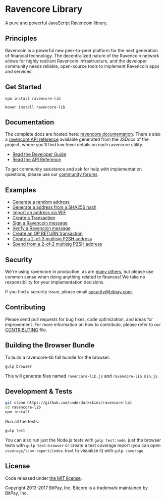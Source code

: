 Ravencore Library
=======

A pure and powerful JavaScript Ravencoin library.

## Principles

Ravencoin is a powerful new peer-to-peer platform for the next generation of financial technology. The decentralized nature of the Ravencoin network allows for highly resilient Ravencoin infrastructure, and the developer community needs reliable, open-source tools to implement Ravencoin apps and services.

## Get Started

```
npm install ravencore-lib
```

```
bower install ravencore-lib
```

## Documentation

The complete docs are hosted here: [ravencore documentation](http://bitcore.io/guide/). There's also a [ravencore API reference](http://bitcore.io/api/) available generated from the JSDocs of the project, where you'll find low-level details on each ravencore utility.

- [Read the Developer Guide](http://bitcore.io/guide/)
- [Read the API Reference](http://bitcore.io/api/)

To get community assistance and ask for help with implementation questions, please use our [community forums](https://forum.bitcore.io/).

## Examples

* [Generate a random address](https://github.com/underdarkskies/ravencore-lib/blob/master/docs/examples.md#generate-a-random-address)
* [Generate a address from a SHA256 hash](https://github.com/underdarkskies/ravencore-lib/blob/master/docs/examples.md#generate-a-address-from-a-sha256-hash)
* [Import an address via WIF](https://github.com/underdarkskies/ravencore-lib/blob/master/docs/examples.md#import-an-address-via-wif)
* [Create a Transaction](https://github.com/underdarkskies/ravencore-lib/blob/master/docs/examples.md#create-a-transaction)
* [Sign a Ravencoin message](https://github.com/underdarkskies/ravencore-lib/blob/master/docs/examples.md#sign-a-ravencoin-message)
* [Verify a Ravencoin message](https://github.com/underdarkskies/ravencore-lib/blob/master/docs/examples.md#verify-a-ravencoin-message)
* [Create an OP RETURN transaction](https://github.com/underdarkskies/ravencore-lib/blob/master/docs/examples.md#create-an-op-return-transaction)
* [Create a 2-of-3 multisig P2SH address](https://github.com/underdarkskies/ravencore-lib/blob/master/docs/examples.md#create-a-2-of-3-multisig-p2sh-address)
* [Spend from a 2-of-2 multisig P2SH address](https://github.com/underdarkskies/ravencore-lib/blob/master/docs/examples.md#spend-from-a-2-of-2-multisig-p2sh-address)


## Security

We're using ravencore in production, as are [many others](http://bitcore.io#projects), but please use common sense when doing anything related to finances! We take no responsibility for your implementation decisions.

If you find a security issue, please email security@bitpay.com.

## Contributing

Please send pull requests for bug fixes, code optimization, and ideas for improvement. For more information on how to contribute, please refer to our [CONTRIBUTING](https://github.com/underdarkskies/ravencore-lib/blob/master/CONTRIBUTING.md) file.

## Building the Browser Bundle

To build a ravencore-lib full bundle for the browser:

```sh
gulp browser
```

This will generate files named `ravencore-lib.js` and `ravencore-lib.min.js`.

## Development & Tests

```sh
git clone https://github.com/underdarkskies/ravencore-lib
cd ravencore-lib
npm install
```

Run all the tests:

```sh
gulp test
```

You can also run just the Node.js tests with `gulp test:node`, just the browser tests with `gulp test:browser`
or create a test coverage report (you can open `coverage/lcov-report/index.html` to visualize it) with `gulp coverage`.

## License

Code released under [the MIT license](https://github.com/underdarkskies/ravencore-lib/blob/master/LICENSE).

Copyright 2013-2017 BitPay, Inc. Bitcore is a trademark maintained by BitPay, Inc.
